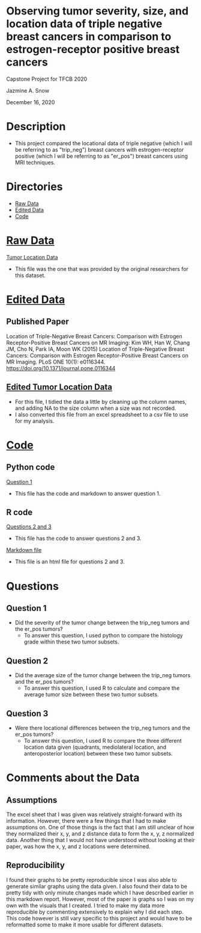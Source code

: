 # Observing tumor severity, size, and location data of triple negative breast cancers in comparison to estrogen-receptor positive breast cancers
Capstone Project for TFCB 2020
 
Jazmine A. Snow

December 16, 2020

# Description
 - This project compared the locational data of triple negative (which I will be referring to as "trip_neg") breast cancers with estrogen-receptor positive (which I will be referring to as "er_pos") breast cancers using MRI techniques. 
 
 # Directories
 - [Raw Data](../main/raw-data)
 - [Edited Data](../main/edited-data)
 - [Code](../main/code)

# [Raw Data](../main/raw-data)
[Tumor Location Data](../main/raw-data/tumor%20location%20raw%20data_final.xls)
  - This file was the one that was provided by the original researchers for this dataset.

# [Edited Data](../main/edited-data)
## Published Paper
Location of Triple-Negative Breast Cancers: Comparison with Estrogen Receptor-Positive Breast Cancers on MR Imaging:
Kim WH, Han W, Chang JM, Cho N, Park IA, Moon WK (2015) Location of Triple-Negative Breast Cancers: Comparison with Estrogen Receptor-Positive Breast Cancers on MR Imaging. PLoS ONE 10(1): e0116344. <https://doi.org/10.1371/journal.pone.0116344> 

## [Edited Tumor Location Data](../main/edited-data/tumor-location_edited-data_csv.csv)
- For this file, I tidied the data a little by cleaning up the column names, and adding NA to the size column when a size was not recorded. 
- I also converted this file from an  excel spreadsheet to a csv file to use for my analysis. 

# [Code](../main/code)
## Python code 
[Question 1](../main/code/tfcb-capstone_question01_tumor-severity-comparison.ipynb)
- This file has the code and markdown to answer question 1.

## R code
[Questions 2 and 3](../main/code/tfcb-capstone_question02-and-question03_tumor-size-comparison-and-tumor-location-comparison.Rmd)
- This file has the code to answer questions 2 and 3.

[Markdown file](../main/code/tfcb-capstone_question02-and-question03_tumor-size-comparison-and-tumor-location-comparison.html)
- This file is an html file for questions 2 and 3.

# Questions
## Question 1
- Did the severity of the tumor change between the trip_neg tumors and the er_pos tumors?
   - To answer this question, I used python to compare the histology grade within these two tumor subsets. 

## Question 2
- Did the average size of the tumor change between the trip_neg tumors and the er_pos tumors?
   - To answer this question, I used R to calculate and compare the average tumor size between these two tumor subsets.

## Question 3
- Were there locational differences between the trip_neg tumors and the er_pos tumors?
   - To answer this question, I used R to compare the three different location data given (quadrants, mediolateral location, and anteroposterior location) between these two tumor subsets. 

# Comments about the Data
## Assumptions
The excel sheet that I was given was relatively straight-forward with its information. However, there were a few things that I had to make assumptions on. One of those things is the fact that I am still unclear of how they normalized their x, y, and z distance data to form the x, y, z normalized data. Another thing that I would not have understood without looking at their paper, was how the x, y, and z locations were determined.

## Reproducibility
I found their graphs to be pretty reproducible since I was also able to generate similar graphs using the data given. I also found their data to be pretty tidy with only minute changes made which I have described earlier in this markdown report. However, most of the paper is graphs so I was on my own with the visuals that I created. I tried to make my data more reproducible by commenting extensively to explain why I did each step. This code however is still vary specific to this project and would have to be reformatted some to make it more usable for different datasets. 

